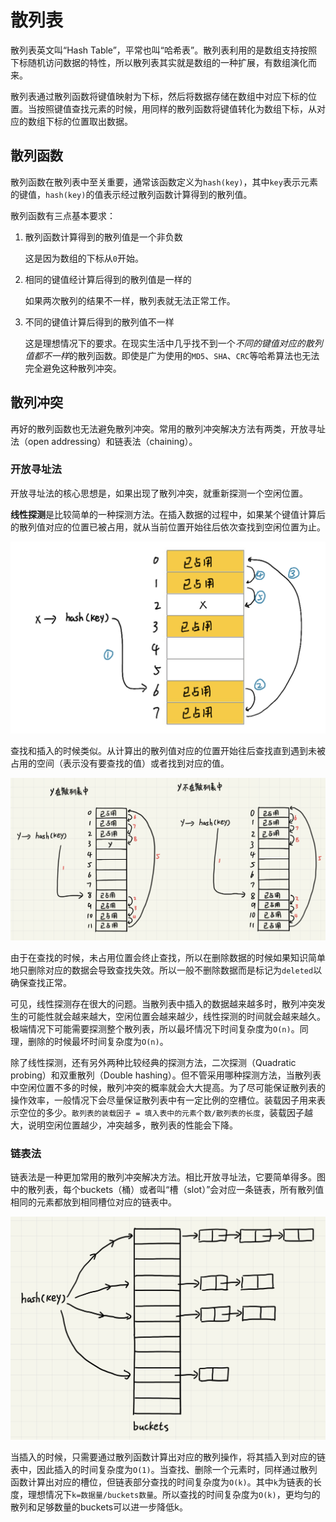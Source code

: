 # 散列表

散列表英文叫“Hash Table”，平常也叫“哈希表”。散列表利用的是数组支持按照下标随机访问数据的特性，所以散列表其实就是数组的一种扩展，有数组演化而来。

散列表通过散列函数将键值映射为下标，然后将数据存储在数组中对应下标的位置。当按照键值查找元素的时候，用同样的散列函数将键值转化为数组下标，从对应的数组下标的位置取出数据。

## 散列函数

散列函数在散列表中至关重要，通常该函数定义为`hash(key)`，其中`key`表示元素的键值，`hash(key)`的值表示经过散列函数计算得到的散列值。

散列函数有三点基本要求：

1. 散列函数计算得到的散列值是一个非负数

    这是因为数组的下标从`0`开始。

2. 相同的键值经计算后得到的散列值是一样的

    如果两次散列的结果不一样，散列表就无法正常工作。

3. 不同的键值计算后得到的散列值不一样

    这是理想情况下的要求。在现实生活中几乎找不到一个*不同的键值对应的散列值都不一样*的散列函数。即使是广为使用的`MD5`、`SHA`、`CRC`等哈希算法也无法完全避免这种散列冲突。

## 散列冲突

再好的散列函数也无法避免散列冲突。常用的散列冲突解决方法有两类，开放寻址法（open addressing）和链表法（chaining）。

### 开放寻址法

开放寻址法的核心思想是，如果出现了散列冲突，就重新探测一个空闲位置。

**线性探测**是比较简单的一种探测方法。在插入数据的过程中，如果某个键值计算后的散列值对应的位置已被占用，就从当前位置开始往后依次查找到空闲位置为止。

<img src="picture/hashtable00.PNG" style="width:600px"/>

查找和插入的时候类似。从计算出的散列值对应的位置开始往后查找直到遇到未被占用的空间（表示没有要查找的值）或者找到对应的值。

<img src="picture/hashtable01.PNG" style="width:600px"/>

由于在查找的时候，未占用位置会终止查找，所以在删除数据的时候如果知识简单地只删除对应的数据会导致查找失效。所以一般不删除数据而是标记为`deleted`以确保查找正常。

可见，线性探测存在很大的问题。当散列表中插入的数据越来越多时，散列冲突发生的可能性就会越来越大，空闲位置会越来越少，线性探测的时间就会越来越久。极端情况下可能需要探测整个散列表，所以最坏情况下时间复杂度为`O(n)`。同理，删除的时候最坏时间复杂度为`O(n)`。

除了线性探测，还有另外两种比较经典的探测方法，二次探测（Quadratic probing）和双重散列（Double hashing）。但不管采用哪种探测方法，当散列表中空闲位置不多的时候，散列冲突的概率就会大大提高。为了尽可能保证散列表的操作效率，一般情况下会尽量保证散列表中有一定比例的空槽位。装载因子用来表示空位的多少。`散列表的装载因子 = 填入表中的元素个数/散列表的长度`，装载因子越大，说明空闲位置越少，冲突越多，散列表的性能会下降。

### 链表法

链表法是一种更加常用的散列冲突解决方法。相比开放寻址法，它要简单得多。图中的散列表，每个buckets（桶）或者叫“槽（slot）”会对应一条链表，所有散列值相同的元素都放到相同槽位对应的链表中。

<img src="picture/hashtable02.PNG" style="width:600px"/>

当插入的时候，只需要通过散列函数计算出对应的散列操作，将其插入到对应的链表中，因此插入的时间复杂度为`O(1)`。当查找、删除一个元素时，同样通过散列函数计算出对应的槽位，但链表部分查找的时间复杂度为`O(k)`。其中`k`为链表的长度，理想情况下`k=数据量/buckets数量`。所以查找的时间复杂度为`O(k)`，更均匀的散列和足够数量的buckets可以进一步降低k。


